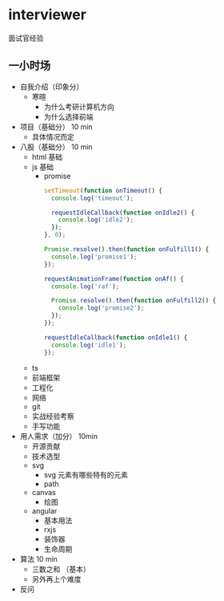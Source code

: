 # interviewer
面试官经验

## 一小时场

- 自我介绍（印象分）
  - 寒暄
    - 为什么考研计算机方向
    - 为什么选择前端
- 项目（基础分） 10 min
  - 具体情况而定
- 八股（基础分） 10 min
  - html 基础
  - js 基础
    - promise
      ```js
      setTimeout(function onTimeout() {
        console.log('timeout');
      
        requestIdleCallback(function onIdle2() {
          console.log('idle2');
        });
      }, 0);
      
      Promise.resolve().then(function onFulfill1() {
        console.log('promise1');
      });
      
      requestAnimationFrame(function onAf() {
        console.log('raf');
      
        Promise.resolve().then(function onFulfill2() {
          console.log('promise2');
        });
      });
      
      requestIdleCallback(function onIdle1() {
        console.log('idle1');
      });
      ```
  - ts
  - 前端框架
  - 工程化
  - 网络
  - git
  - 实战经验考察
  - 手写功能
- 用人需求（加分） 10min
  - 开源贡献
  - 技术选型
  - svg
    - svg 元素有哪些特有的元素
    - path
  - canvas
    - 绘图
  - angular
    - 基本用法
    - rxjs
    - 装饰器
    - 生命周期
- 算法 10 min
  - 三数之和 （基本）
  - 另外再上个难度
- 反问
